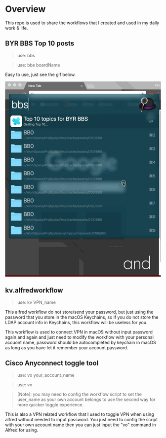 # Overview
This repo is used to share the workflows that I created and used in my daily work & life.

## BYR BBS Top 10 posts

> use: bbs

> use: bbs boardName

Easy to use, just see the gif below.

![](https://raw.githubusercontent.com/Rvtea/Rvtea_Alfred_Workflows/master/assets/bbstop10.gif)

## kv.alfredworkflow
> use: kv VPN_name

This alfred workflow do not store/send your password, but just using the password that you store in the macOS Keychains, so if you do not store the LDAP account info in Keychains, this workflow will be useless for you.

This workflow is used to connect VPN in macOS without input password again and again and just need to modify the workflow with your personal accuont name, password should be autocompleted by keychain in macOS as long as you have let it remember your account password.

## Cisco Anyconnect toggle tool 
> use: vo your_account_name

> use: vo 

> [Note]: you may need to config the workflow script to set the user_name as your own account belongs to use the second way for more quicker toggle experience.

This is also a VPN related workflow that I used to toggle VPN when using alfred without needed to input password. You just need to config the script with your own account name then you can just input the "vo" command in Alfred for using.
